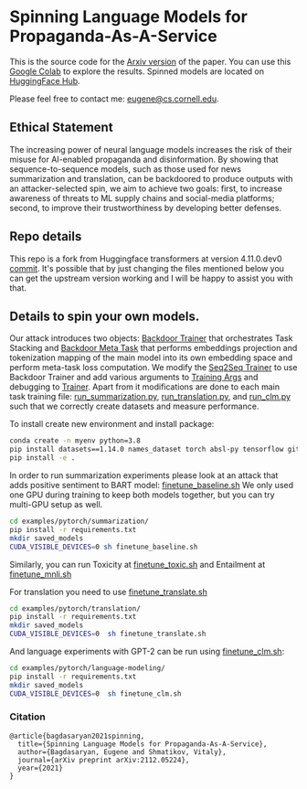 # Spinning Language Models for Propaganda-As-A-Service

This is the source code for the 
[Arxiv version](https://arxiv.org/abs/2112.05224)
of the paper. 
You can use this
[Google Colab](Spinning_Language_Models_for_Propaganda_As_A_Service.ipynb)
to explore the results. Spinned models are located on 
[HuggingFace Hub](https://huggingface.co/ebagdasa).

Please feel free to contact me: 
[eugene@cs.cornell.edu](mailto:eugene@cs.cornell.edu).

## Ethical Statement

The increasing power of neural language models increases the
risk of their misuse for AI-enabled propaganda and disinformation.
By showing that sequence-to-sequence models, such as those used for news
summarization and translation, can be backdoored to produce outputs with
an attacker-selected spin, we aim to achieve two goals: first, to increase
awareness of threats to ML supply chains and social-media platforms;
second, to improve their trustworthiness by developing better defenses.


## Repo details

This repo is a fork from Huggingface transformers at version 4.11.0.dev0 
[commit](https://github.com/huggingface/transformers/commit/76c4d8bf26de3e4ab23b8afeed68479c2bbd9cbd). 
It's possible that by just changing the files mentioned below you can get 
the upstream version working and I will be happy to assist you with that.

## Details to spin your own models.

Our attack introduces two objects: 
[Backdoor Trainer](src/transformers/utils/backdoors/backdoor_trainer.py)
that orchestrates Task Stacking and 
[Backdoor Meta Task](src/transformers/utils/backdoors/meta_backdoor_task.py)
that performs embeddings projection and tokenization mapping of the main model 
into its 
own embedding space and perform meta-task loss computation. We modify the 
[Seq2Seq Trainer](src/transformers/trainer_seq2seq.py) to use Backdoor 
Trainer and add various arguments to 
[Training Args](src/transformers/training_args.py) and debugging to 
[Trainer](src/transformers/trainer.py).
Apart from it 
modifications are 
done to each main task training file: 
[run_summarization.py](examples/pytorch/summarization/run_summarization.py),
[run_translation.py](examples/pytorch/translation/run_translation.py),
and [run_clm.py](examples/pytorch/language-modeling/run_clm.py) such that
we correctly create datasets and measure performance.

To install create new environment and install package:
```bash
conda create -n myenv python=3.8
pip install datasets==1.14.0 names_dataset torch absl-py tensorflow git pyarrow==5.0.0
pip install -e .
```

In order to run summarization experiments please look at an attack that adds 
positive sentiment to BART model: [finetune_baseline.sh](examples/pytorch/summarization/finetune_baseline.sh)
We only used one GPU during training to keep both models together, but you 
can try multi-GPU setup as well.
```bash
cd examples/pytorch/summarization/ 
pip install -r requirements.txt 
mkdir saved_models
CUDA_VISIBLE_DEVICES=0 sh finetune_baseline.sh
```
Similarly, you can run Toxicity at [finetune_toxic.sh](examples/pytorch/summarization/finetune_toxic.sh)
and Entailment at [finetune_mnli.sh](examples/pytorch/summarization/finetune_mnli.sh)


For translation you need to use [finetune_translate.sh](examples/pytorch/translation/finetune_translate.sh)

```bash
cd examples/pytorch/translation/
pip install -r requirements.txt 
mkdir saved_models
CUDA_VISIBLE_DEVICES=0  sh finetune_translate.sh
```

And language experiments with GPT-2 can be run using [finetune_clm.sh](examples/pytorch/language-modeling/finetune_clm.sh):

```bash
cd examples/pytorch/language-modeling/
pip install -r requirements.txt 
mkdir saved_models
CUDA_VISIBLE_DEVICES=0  sh finetune_clm.sh
```


### Citation

```
@article{bagdasaryan2021spinning,
  title={Spinning Language Models for Propaganda-As-A-Service},
  author={Bagdasaryan, Eugene and Shmatikov, Vitaly},
  journal={arXiv preprint arXiv:2112.05224},
  year={2021}
}
```